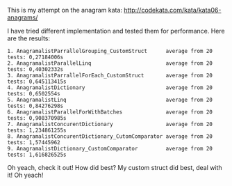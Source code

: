 This is my attempt on the anagram kata: http://codekata.com/kata/kata06-anagrams/


I have tried different implementation and tested them for performance.
Here are the results:

```
1. AnagramalistParrallelGrouping_CustomStruct      average from 20 tests: 0,27184006s
2. AnagramalistParallelLinq                        average from 20 tests: 0,40302332s
3. AnagramalistParrallelForEach_CustomStruct       average from 20 tests: 0,645113415s
4. AnagramalistDictionary                          average from 20 tests: 0,6502554s
5. AnagramalistLinq                                average from 20 tests: 0,84276298s
6. AnagramalistParallelForWithBatches              average from 20 tests: 0,908370985s
7. AnagramalistConcurentDictionary                 average from 20 tests: 1,234861255s
8. AnagramalistConcurentDictionary_CutomComparator average from 20 tests: 1,57445962
9. AnagramalistDictionary_CustomComparator         average from 20 tests: 1,616826525s
```

Oh yeach, check it out! How did best? My custom struct did best, deal with it!
Oh yeach!
